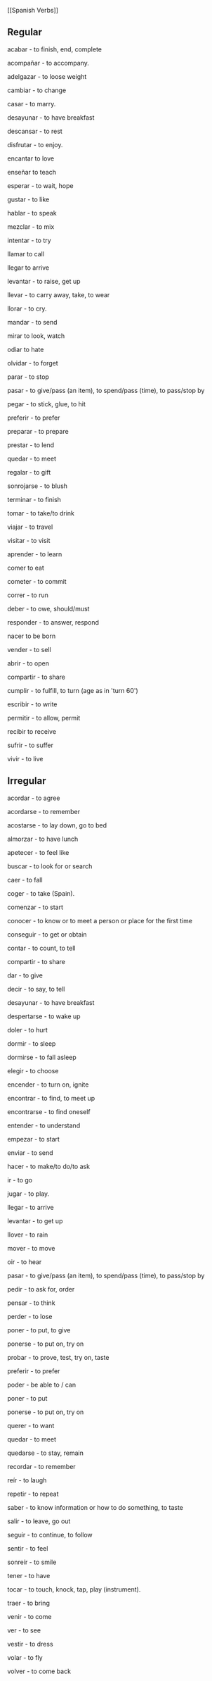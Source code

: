 [[Spanish Verbs]]

## Regular 

acabar - to finish, end, complete

acompañar - to accompany.

adelgazar - to loose weight

cambiar - to change

casar - to marry.

desayunar - to have breakfast

descansar - to rest

disfrutar - to enjoy.

encantar to love

enseñar to teach

esperar - to wait, hope

gustar - to like

hablar - to speak

mezclar - to mix

intentar - to try

Ilamar to call

llegar to arrive

levantar - to raise, get up

llevar - to carry away, take, to wear

llorar - to cry.

mandar - to send

mirar to look, watch

odiar to hate

olvidar - to forget

parar - to stop

pasar - to give/pass (an item), to spend/pass (time), to pass/stop by

pegar - to stick, glue, to hit

preferir - to prefer

preparar - to prepare

prestar - to lend

quedar - to meet

regalar - to gift

sonrojarse - to blush

terminar - to finish

tomar - to take/to drink

viajar - to travel

visitar - to visit

aprender - to learn

comer to eat

cometer - to commit

correr - to run

deber - to owe, should/must

responder - to answer, respond

nacer to be born

vender - to sell

abrir - to open

compartir - to share

cumplir - to fulfill, to turn (age as in 'turn 60')

escribir - to write

permitir - to allow, permit

recibir to receive

sufrir - to suffer

vivir - to live

## Irregular 

acordar - to agree

acordarse - to remember

acostarse - to lay down, go to bed

almorzar - to have lunch

apetecer - to feel like

buscar - to look for or search

caer - to fall

coger - to take (Spain).

comenzar - to start

conocer - to know or to meet a person
or place for the first time

conseguir - to get or obtain

contar - to count, to tell

compartir - to share

dar - to give

decir - to say, to tell

desayunar - to have breakfast

despertarse - to wake up

doler - to hurt

dormir - to sleep

dormirse - to fall asleep

elegir - to choose

encender - to turn on, ignite

encontrar - to find, to meet up

encontrarse - to find oneself

entender - to understand

empezar - to start

enviar - to send

hacer - to make/to do/to ask

ir - to go

jugar - to play.

llegar - to arrive

levantar - to get up

Ilover - to rain

mover - to move

oir - to hear

pasar - to give/pass (an item), to
spend/pass (time), to pass/stop by

pedir - to ask for, order

pensar - to think

perder - to lose

poner - to put, to give

ponerse - to put on, try on

probar - to prove, test, try on, taste

preferir - to prefer

poder - be able to / can

poner - to put

ponerse - to put on, try on

querer - to want

quedar - to meet

quedarse - to stay, remain

recordar - to remember

reír - to laugh

repetir - to repeat

saber - to know information or how to
do something, to taste

salir - to leave, go out

seguir - to continue, to follow

sentir - to feel

sonreír - to smile

tener - to have

tocar - to touch, knock, tap, play
(instrument).

traer - to bring

venir - to come

ver - to see

vestir - to dress

volar - to fly

volver - to come back
